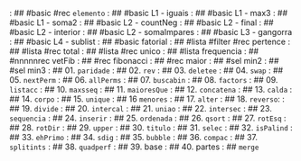 [](base/014/Readme.md) : ## #basic #rec `elemento`
[](base/002/Readme.md) : ## #basic L1 - iguais
[](base/001/Readme.md) : ## #basic L1 - max3
[](base/000/Readme.md) : ## #basic L1 - soma2
[](base/004/Readme.md) : ## #basic L2 - countNeg
[](base/005/Readme.md) : ## #basic L2 - final
[](base/006/Readme.md) : ## #basic L2 - interior
[](base/007/Readme.md) : ## #basic L2 - somaImpares
[](base/008/Readme.md) : ## #basic L3 - gangorra
[](base/009/Readme.md) : ## #basic L4 - sublist
[](base/012/Readme.md) : ## #basic fatorial
[](base/015/Readme.md) : ## #lista #filter #rec pertence
[](base/016/Readme.md) : ## #lista #rec total
[](base/019/Readme.md) : ## #lista #rec unico
[](base/018/Readme.md) : ## #lista frequencia
[](base/003/Readme.md) : ## #nnnnnrec vetFib
[](base/013/Readme.md) : ## #rec fibonacci
[](base/017/Readme.md) : ## #rec maior
[](base/010/Readme.md) : ## #sel min2
[](base/011/Readme.md) : ## #sel min3
[](base/051/Readme.md) : ## 01. `paridade`
[](base/052/Readme.md) : ## 02. `rev`
[](base/053/Readme.md) : ## 03. `deletee`
[](base/054/Readme.md) : ## 04. `swap`
[](base/055/Readme.md) : ## 05. `nextPerm`
[](base/056/Readme.md) : ## 06. `allPerms`
[](base/057/Readme.md) : ## 07. `buscabin`
[](base/058/Readme.md) : ## 08. `factors`
[](base/059/Readme.md) : ## 09. `listacc`
[](base/060/Readme.md) : ## 10. `maxsseq`
[](base/020/Readme.md) : ## 11. `maioresQue`
[](base/021/Readme.md) : ## 12. `concatena`
[](base/022/Readme.md) : ## 13. `calda`
[](base/023/Readme.md) : ## 14. `corpo`
[](base/024/Readme.md) : ## 15. `unique`
[](base/025/Readme.md) : ## 16 `menores`
[](base/026/Readme.md) : ## 17. `alter`
[](base/027/Readme.md) : ## 18. `reverso`:
[](base/028/Readme.md) : ## 19. `divide`
[](base/029/Readme.md) : ## 20. `intercal`
[](base/030/Readme.md) : ## 21. `uniao`
[](base/031/Readme.md) : ## 22. `intersec`
[](base/032/Readme.md) : ## 23. `sequencia`
[](base/033/Readme.md) : ## 24. `inserir`
[](base/034/Readme.md) : ## 25. `ordenada`
[](base/035/Readme.md) : ## 26. `qsort`
[](base/037/Readme.md) : ## 27. `rotEsq`
[](base/038/Readme.md) : ## 28. `rotDir`
[](base/039/Readme.md) : ## 29. `upper`
[](base/040/Readme.md) : ## 30. `titulo`
[](base/041/Readme.md) : ## 31. `selec`
[](base/042/Readme.md) : ## 32. `isPalind`
[](base/043/Readme.md) : ## 33. `ehPrimo`
[](base/044/Readme.md) : ## 34. `sdig`
[](base/045/Readme.md) : ## 35. `bubble`
[](base/046/Readme.md) : ## 36. `compac`
[](base/047/Readme.md) : ## 37. `splitints`
[](base/048/Readme.md) : ## 38. `quadperf`
[](base/049/Readme.md) : ## 39. base
[](base/050/Readme.md) : ## 40. partes
[](base/036/Readme.md) : ## `merge`
